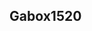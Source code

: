 ## Gabox1520

<!--
**Gabox1520/Gabox1520** is a ✨ _special_ ✨ repository because its `README.md` (this file) appears on your GitHub profile.

<img src="https://i.makeagif.com/media/4-07-2021/huzntj.gif](https://www.google.com/url?sa=i&url=https%3A%2F%2Ftenor.com%2Fsearch%2Fcristiano-ronaldo-gifs&psig=AOvVaw0xpstaNxU94iigW9bv4uJk&ust=1746818821372000&source=images&cd=vfe&opi=89978449&ved=0CBMQjRxqFwoTCKCn9rTNlI0DFQAAAAAdAAAAABAE" style="height: 100% , width:100%">
<h1 align="center">yepaaaaaaaaa 👋, Me llamo chiquii (Gabriel Ramírez)</h1>
<h3 align="center">Estoy en el ultimo año del CCCSP (Colegio Científico Costarricense sede San Pedro). Me interesa jugar volleyball, jugar valorant y pasar tiempo con mis amigos.</h3>

---

- 🔭 I’m currently working on CCCSP

- 🌱 I’m currently learning sciences and technology

- 📫 How to reach me 8552-2582

---

<h1 align="center">CONTACTS/SKILLS</h1>

<p align="center"><img src="https://img.shields.io/badge/Gmail-D14836?style=for-the-badge&logo=gmail&logoColor=white" style="height: 4rem"/>
<img src="https://img.shields.io/badge/WhatsApp-25D366?style=for-the-badge&logo=whatsapp&logoColor=white" style="height:4rem; background-color:white"/>
<img src="https://img.shields.io/badge/WeChat-07C160?style=for-the-badge&logo=wechat&logoColor=white" style="height: 4rem; background-color:white"/>
<img src="https://img.shields.io/badge/GitHub-100000?style=for-the-badge&logo=github&logoColor=white" style="height: 4rem; background-color:white"/>
<img src="https://img.shields.io/badge/Instagram-E4405F?style=for-the-badge&logo=instagram&logoColor=whit" style="height: 4rem; background-color:white"/>
<img src="https://img.shields.io/badge/Python-3776AB?style=for-the-badge&logo=python&logoColor=white" style="height: 4rem"/>
<img src="https://img.shields.io/badge/HTML-239120?style=for-the-badge&logo=html5&logoColor=white" style="height: 4rem"/>

---

<h1 align="center">STATS</h1>

<p align="center"> <img src="https://komarev.com/ghpvc/?username=Jyin28" alt="ravisolanki" /> </p>

<p align="center">&nbsp;<img align="center" src="https://github-readme-stats.vercel.app/api?username=Jyin28&theme=gotham&show_icons=true" />

<img align="center" src="http://github-readme-streak-stats.herokuapp.com?user=Jyin28&theme=gotham&hide_border=true&date_format=M%20j%5B%2C%20Y%5D" /> </p>
